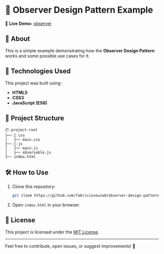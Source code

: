 # 📌 Observer Design Pattern Example

🔗 **Live Demo:** [observer](https://observer-design-pattern.vercel.app/)

## 📖 About

This is a simple example demonstrating how the **Observer Design Pattern** works and some possible use cases for it.

## 🚀 Technologies Used

This project was built using:

- **HTML5**
- **CSS3**
- **JavaScript (ES6)**

## 📂 Project Structure

```plaintext
📦 project-root
├── 📁 css
│   ├── main.css
├── 📁 js
│   ├── main.js
│   ├── observable.js
├── index.html
```

## 🛠 How to Use

1. Clone this repository:
   ```sh
   git clone https://github.com/fabriciosouza0/observer-design-pattern.git
   ```
2. Open `index.html` in your browser.

## 📝 License

This project is licensed under the [MIT License](LICENSE).

---

Feel free to contribute, open issues, or suggest improvements! 🚀
